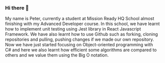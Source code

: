### Hi there 👋

<!--
**peterkmissionready/peterkmissionready** is a ✨ _special_ ✨ repository because its `README.md` (this file) appears on your GitHub profile.

Here are some ideas to get you started:

- 🔭 I’m currently working on ...
- 🌱 I’m currently learning ...
- 👯 I’m looking to collaborate on ...
- 🤔 I’m looking for help with ...
- 💬 Ask me about ...
- 📫 How to reach me: ...
- 😄 Pronouns: ...
- ⚡ Fun fact: ...
-->
My name is Peter, currently a student at Mission Ready HQ School almost finishing with my Advanced Developer course. In this school, we have learnt how to implement unit testing using Jest library in React Javascript Framework. We have also learnt how to use Github such as forking, cloning repositories and pulling, pushing changes if we made our own repository. Now we have just started focusing on Object-oriented programming with C# and here we also learnt how efficient some algorithms are compared to others and we value them using the Big O notation.
